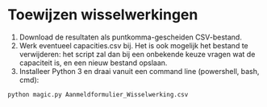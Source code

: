 # Toewijzen wisselwerkingen

1. Download de resultaten als puntkomma-gescheiden CSV-bestand.
2. Werk eventueel capacities.csv bij. Het is ook mogelijk het bestand te verwijderen: het script zal dan bij een onbekende keuze vragen wat de capaciteit is, en een nieuw bestand opslaan.
3. Installeer Python 3 en draai vanuit een command line (powershell, bash, cmd):

```bash
python magic.py Aanmeldformulier_Wisselwerking.csv
```
